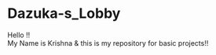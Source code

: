 # Dazuka-s_Lobby
Hello !! <br> 
My Name is Krishna &amp; this is my repository for basic projects!! 
